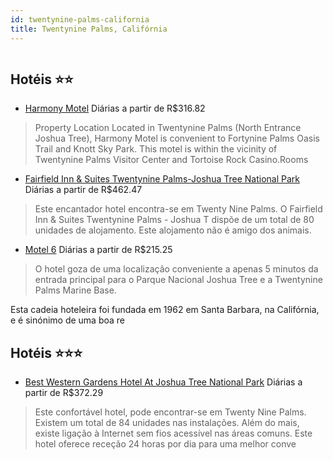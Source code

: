 ```yaml
---
id: twentynine-palms-california
title: Twentynine Palms, Califórnia
---
```


<center><img src="https://assets.cosmos-data.com/1/093e7debc69db253d290c3cab4bfd869/229096.jpg" alt="" /></center>


## Hotéis ⭐️⭐️

-    [Harmony Motel](https://www.hurb.com/aud/https://www.hurb.com/hoteis/twentynine-palms/harmony-motel-JNP-JP344070?cmp=18055) Diárias a partir de R$316.82
   > Property Location Located in Twentynine Palms (North Entrance Joshua Tree), Harmony Motel is convenient to Fortynine Palms Oasis Trail and Knott Sky Park. This motel is within the vicinity of Twentynine Palms Visitor Center and Tortoise Rock Casino.Rooms 
-    [Fairfield Inn & Suites Twentynine Palms-Joshua Tree National Park](https://www.hurb.com/aud/https://www.hurb.com/hoteis/twentynine-palms/fairfield-inn-suites-twentynine-palms-joshua-tree-national-park-JNP-JP192390?cmp=18055) Diárias a partir de R$462.47
   > Este encantador hotel encontra-se em Twenty Nine Palms. O Fairfield Inn &amp; Suites Twentynine Palms - Joshua T dispõe de um total de 80 unidades de alojamento. Este alojamento não é amigo dos animais. 
-    [Motel 6](https://www.hurb.com/aud/https://www.hurb.com/hoteis/twentynine-palms/motel-6-JNP-JP060213?cmp=18055) Diárias a partir de R$215.25
   > O hotel goza de uma localização conveniente a apenas 5 minutos da entrada principal para o Parque Nacional Joshua Tree e a Twentynine Palms Marine Base.

Esta cadeia hoteleira foi fundada em 1962 em Santa Barbara, na Califórnia, e é sinónimo de uma boa re

## Hotéis ⭐️⭐️⭐️

-    [Best Western Gardens Hotel At Joshua Tree National Park](https://www.hurb.com/aud/https://www.hurb.com/hoteis/twentynine-palms/best-western-gardens-hotel-at-joshua-tree-national-park-JNP-JP237198?cmp=18055) Diárias a partir de R$372.29
   > Este confortável hotel, pode encontrar-se em Twenty Nine Palms. Existem um total de 84 unidades nas instalações. Além do mais, existe ligação à Internet sem fios acessível nas áreas comuns. Este hotel oferece receção 24 horas por dia para uma melhor conve
